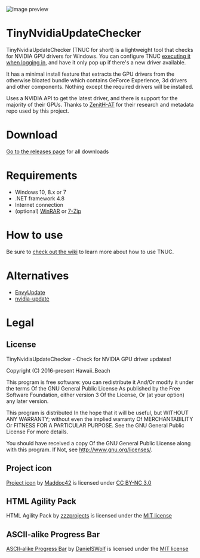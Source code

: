 ![Image preview](image.png)

# TinyNvidiaUpdateChecker

TinyNvidiaUpdateChecker (TNUC for short) is a lightweight tool that checks for NVIDIA GPU drivers for Windows. You can configure TNUC [executing it when logging in](https://github.com/ElPumpo/TinyNvidiaUpdateChecker/wiki/Quiet-runs-on-user-login), and have it only pop up if there's a new driver available.

It has a minimal install feature that extracts the GPU drivers from the otherwise bloated bundle which contains GeForce Experience, 3d drivers and other components. Nothing except the required drivers will be installed.

Uses a NVIDIA API to get the latest driver, and there is support for the majority of their GPUs. Thanks to [ZenitH-AT](https://github.com/ZenitH-AT) for their research and metadata repo used by this project.

# Download

[Go to the releases page](https://github.com/ElPumpo/TinyNvidiaUpdateChecker/releases) for all downloads

# Requirements

- Windows 10, 8.x or 7
- .NET framework 4.8
- Internet connection
- (optional) [WinRAR](https://www.rarlab.com/) or [7-Zip](http://www.7-zip.org)

# How to use

Be sure to [check out the wiki](https://github.com/ElPumpo/TinyNvidiaUpdateChecker/wiki) to learn more about how to use TNUC.

# Alternatives

- [EnvyUpdate](https://github.com/fyr77/EnvyUpdate)
- [nvidia-update](https://github.com/ZenitH-AT/nvidia-update)

# Legal

## License

TinyNvidiaUpdateChecker - Check for NVIDIA GPU driver updates!

Copyright (C) 2016-present Hawaii_Beach

This program is free software: you can redistribute it And/Or modify it under the terms Of the GNU General Public License As published by the Free Software Foundation, either version 3 Of the License, Or (at your option) any later version.

This program is distributed In the hope that it will be useful, but WITHOUT ANY WARRANTY; without even the implied warranty Of MERCHANTABILITY Or FITNESS FOR A PARTICULAR PURPOSE. See the GNU General Public License For more details.

You should have received a copy Of the GNU General Public License along with this program. If Not, see <http://www.gnu.org/licenses/>.

## Project icon

[Project icon](https://github.com/Maddoc42/Android-Material-Icon-Generator) by [Maddoc42](https://github.com/Maddoc42) is licensed under [CC BY-NC 3.0](https://creativecommons.org/licenses/by-nc/3.0/)

## HTML Agility Pack

HTML Agility Pack by [zzzprojects](https://github.com/zzzprojects/html-agility-pack) is licensed under the [MIT license](https://opensource.org/licenses/MIT)

## ASCII-alike Progress Bar

[ASCII-alike Progress Bar](https://gist.github.com/DanielSWolf/0ab6a96899cc5377bf54) by [DanielSWolf](https://github.com/DanielSWolf) is licensed under the [MIT license](https://opensource.org/licenses/MIT)
